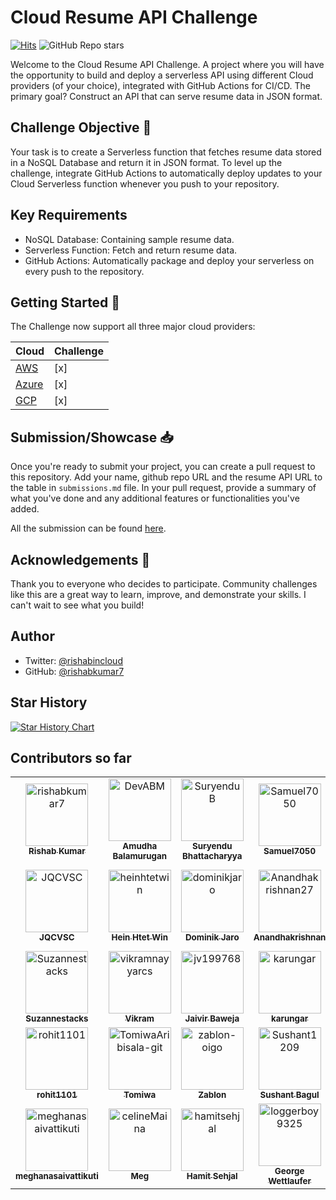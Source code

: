# Cloud Resume API Challenge

[![Hits](https://hits.seeyoufarm.com/api/count/incr/badge.svg?url=https%3A%2F%2Fcloudresumeapi.dev&count_bg=%2379C83D&title_bg=%23555555&icon=&icon_color=%23E7E7E7&title=hits&edge_flat=false)](https://hits.seeyoufarm.com)
![GitHub Repo stars](https://img.shields.io/github/stars/rishabkumar7/cloud-resume-api)

Welcome to the Cloud Resume API Challenge. A project where you will have the opportunity to build and deploy a serverless API using different Cloud providers (of your choice), integrated with GitHub Actions for CI/CD. The primary goal? Construct an API that can serve resume data in JSON format.

## Challenge Objective 🎯

Your task is to create a Serverless function that fetches resume data stored in a NoSQL Database and return it in JSON format. To level up the challenge, integrate GitHub Actions to automatically deploy updates to your Cloud Serverless function whenever you push to your repository.

## Key Requirements

- NoSQL Database: Containing sample resume data.
- Serverless Function: Fetch and return resume data.
- GitHub Actions: Automatically package and deploy your serverless on every push to the repository.

## Getting Started 🚀

The Challenge now support all three major cloud providers:

| Cloud    | Challenge |
| -------- | ------- |
| [AWS](https://cloudresumeapi.dev/aws/)    | [x]   |
| [Azure](https://cloudresumeapi.dev/azure) | [x]   |
| [GCP](https://cloudresumeapi.dev/gcp)     | [x]   |

## Submission/Showcase 📥

Once you're ready to submit your project, you can create a pull request to this repository.
Add your name, github repo URL and the resume API URL to the table in `submissions.md` file.
In your pull request, provide a summary of what you've done and any additional features or functionalities you've added.

All the submission can be found [here](docs/submissions.md).

## Acknowledgements 👏

Thank you to everyone who decides to participate. Community challenges like this are a great way to learn, improve, and demonstrate your skills. I can't wait to see what you build!

## Author

- Twitter: [@rishabincloud](https://twitter.com/rishabincloud)
- GitHub: [@rishabkumar7](https://github.com/rishabkumar7)

## Star History

<a href="https://star-history.com/#rishabkumar7/cloud-resume-api&Date">
  <picture>
    <source media="(prefers-color-scheme: dark)" srcset="https://api.star-history.com/svg?repos=rishabkumar7/cloud-resume-api&type=Date&theme=dark" />
    <source media="(prefers-color-scheme: light)" srcset="https://api.star-history.com/svg?repos=rishabkumar7/cloud-resume-api&type=Date" />
    <img alt="Star History Chart" src="https://api.star-history.com/svg?repos=rishabkumar7/cloud-resume-api&type=Date" />
  </picture>
</a>

## Contributors so far

<!-- readme: contributors -start -->
<table>
	<tbody>
		<tr>
            <td align="center">
                <a href="https://github.com/rishabkumar7">
                    <img src="https://avatars.githubusercontent.com/u/45825464?v=4" width="100;" alt="rishabkumar7"/>
                    <br />
                    <sub><b>Rishab Kumar</b></sub>
                </a>
            </td>
            <td align="center">
                <a href="https://github.com/DevABM">
                    <img src="https://avatars.githubusercontent.com/u/100310286?v=4" width="100;" alt="DevABM"/>
                    <br />
                    <sub><b>Amudha Balamurugan</b></sub>
                </a>
            </td>
            <td align="center">
                <a href="https://github.com/SuryenduB">
                    <img src="https://avatars.githubusercontent.com/u/53970796?v=4" width="100;" alt="SuryenduB"/>
                    <br />
                    <sub><b>Suryendu Bhattacharyya</b></sub>
                </a>
            </td>
            <td align="center">
                <a href="https://github.com/Samuel7050">
                    <img src="https://avatars.githubusercontent.com/u/109923020?v=4" width="100;" alt="Samuel7050"/>
                    <br />
                    <sub><b>Samuel7050</b></sub>
                </a>
            </td>
            <td align="center">
                <a href="https://github.com/EoWanjala">
                    <img src="https://avatars.githubusercontent.com/u/111036656?v=4" width="100;" alt="EoWanjala"/>
                    <br />
                    <sub><b>Eric Wanjala</b></sub>
                </a>
            </td>
            <td align="center">
                <a href="https://github.com/MeriemTerki">
                    <img src="https://avatars.githubusercontent.com/u/90655708?v=4" width="100;" alt="MeriemTerki"/>
                    <br />
                    <sub><b>Meriem Terki</b></sub>
                </a>
            </td>
		</tr>
		<tr>
            <td align="center">
                <a href="https://github.com/JQCVSC">
                    <img src="https://avatars.githubusercontent.com/u/65506340?v=4" width="100;" alt="JQCVSC"/>
                    <br />
                    <sub><b>JQCVSC</b></sub>
                </a>
            </td>
            <td align="center">
                <a href="https://github.com/heinhtetwin">
                    <img src="https://avatars.githubusercontent.com/u/48096774?v=4" width="100;" alt="heinhtetwin"/>
                    <br />
                    <sub><b>Hein Htet Win</b></sub>
                </a>
            </td>
            <td align="center">
                <a href="https://github.com/dominikjaro">
                    <img src="https://avatars.githubusercontent.com/u/158752660?v=4" width="100;" alt="dominikjaro"/>
                    <br />
                    <sub><b>Dominik Jaro</b></sub>
                </a>
            </td>
            <td align="center">
                <a href="https://github.com/Anandhakrishnan27">
                    <img src="https://avatars.githubusercontent.com/u/54732265?v=4" width="100;" alt="Anandhakrishnan27"/>
                    <br />
                    <sub><b>Anandhakrishnan</b></sub>
                </a>
            </td>
            <td align="center">
                <a href="https://github.com/Achobandu">
                    <img src="https://avatars.githubusercontent.com/u/25041986?v=4" width="100;" alt="Achobandu"/>
                    <br />
                    <sub><b>Achobandu</b></sub>
                </a>
            </td>
            <td align="center">
                <a href="https://github.com/Abunuman">
                    <img src="https://avatars.githubusercontent.com/u/96087887?v=4" width="100;" alt="Abunuman"/>
                    <br />
                    <sub><b>Muhammad-Jamiu Toyyib</b></sub>
                </a>
            </td>
		</tr>
		<tr>
            <td align="center">
                <a href="https://github.com/Suzannestacks">
                    <img src="https://avatars.githubusercontent.com/u/100288218?v=4" width="100;" alt="Suzannestacks"/>
                    <br />
                    <sub><b>Suzannestacks</b></sub>
                </a>
            </td>
            <td align="center">
                <a href="https://github.com/vikramnayyarcs">
                    <img src="https://avatars.githubusercontent.com/u/66060875?v=4" width="100;" alt="vikramnayyarcs"/>
                    <br />
                    <sub><b>Vikram</b></sub>
                </a>
            </td>
            <td align="center">
                <a href="https://github.com/jv199768">
                    <img src="https://avatars.githubusercontent.com/u/154536624?v=4" width="100;" alt="jv199768"/>
                    <br />
                    <sub><b>Jaivir Baweja</b></sub>
                </a>
            </td>
            <td align="center">
                <a href="https://github.com/karungar">
                    <img src="https://avatars.githubusercontent.com/u/160833948?v=4" width="100;" alt="karungar"/>
                    <br />
                    <sub><b>karungar</b></sub>
                </a>
            </td>
            <td align="center">
                <a href="https://github.com/nielvid">
                    <img src="https://avatars.githubusercontent.com/u/56310246?v=4" width="100;" alt="nielvid"/>
                    <br />
                    <sub><b>Nielvid</b></sub>
                </a>
            </td>
            <td align="center">
                <a href="https://github.com/pohwj">
                    <img src="https://avatars.githubusercontent.com/u/118417467?v=4" width="100;" alt="pohwj"/>
                    <br />
                    <sub><b>Wenjie Poh</b></sub>
                </a>
            </td>
		</tr>
		<tr>
            <td align="center">
                <a href="https://github.com/rohit1101">
                    <img src="https://avatars.githubusercontent.com/u/37110560?v=4" width="100;" alt="rohit1101"/>
                    <br />
                    <sub><b>rohit1101</b></sub>
                </a>
            </td>
            <td align="center">
                <a href="https://github.com/TomiwaAribisala-git">
                    <img src="https://avatars.githubusercontent.com/u/109365443?v=4" width="100;" alt="TomiwaAribisala-git"/>
                    <br />
                    <sub><b>Tomiwa </b></sub>
                </a>
            </td>
            <td align="center">
                <a href="https://github.com/zablon-oigo">
                    <img src="https://avatars.githubusercontent.com/u/143833326?v=4" width="100;" alt="zablon-oigo"/>
                    <br />
                    <sub><b>Zablon</b></sub>
                </a>
            </td>
            <td align="center">
                <a href="https://github.com/Sushant1209">
                    <img src="https://avatars.githubusercontent.com/u/92586894?v=4" width="100;" alt="Sushant1209"/>
                    <br />
                    <sub><b>Sushant Bagul</b></sub>
                </a>
            </td>
            <td align="center">
                <a href="https://github.com/SurajKamal24">
                    <img src="https://avatars.githubusercontent.com/u/33336374?v=4" width="100;" alt="SurajKamal24"/>
                    <br />
                    <sub><b>Suraj</b></sub>
                </a>
            </td>
            <td align="center">
                <a href="https://github.com/Raunak-ghost">
                    <img src="https://avatars.githubusercontent.com/u/24250429?v=4" width="100;" alt="Raunak-ghost"/>
                    <br />
                    <sub><b>Raunak-ghost</b></sub>
                </a>
            </td>
		</tr>
		<tr>
            <td align="center">
                <a href="https://github.com/meghanasaivattikuti">
                    <img src="https://avatars.githubusercontent.com/u/114627429?v=4" width="100;" alt="meghanasaivattikuti"/>
                    <br />
                    <sub><b>meghanasaivattikuti</b></sub>
                </a>
            </td>
            <td align="center">
                <a href="https://github.com/celineMaina">
                    <img src="https://avatars.githubusercontent.com/u/146773816?v=4" width="100;" alt="celineMaina"/>
                    <br />
                    <sub><b>Meg</b></sub>
                </a>
            </td>
            <td align="center">
                <a href="https://github.com/hamitsehjal">
                    <img src="https://avatars.githubusercontent.com/u/73131093?v=4" width="100;" alt="hamitsehjal"/>
                    <br />
                    <sub><b>Hamit Sehjal</b></sub>
                </a>
            </td>
            <td align="center">
                <a href="https://github.com/loggerboy9325">
                    <img src="https://avatars.githubusercontent.com/u/101529495?v=4" width="100;" alt="loggerboy9325"/>
                    <br />
                    <sub><b>George Wettlaufer</b></sub>
                </a>
            </td>
            <td align="center">
                <a href="https://github.com/damienjburks">
                    <img src="https://avatars.githubusercontent.com/u/20100558?v=4" width="100;" alt="damienjburks"/>
                    <br />
                    <sub><b>Damien Burks</b></sub>
                </a>
            </td>
            <td align="center">
                <a href="https://github.com/Jekwulum">
                    <img src="https://avatars.githubusercontent.com/u/51790166?v=4" width="100;" alt="Jekwulum"/>
                    <br />
                    <sub><b>Charles Nwoye</b></sub>
                </a>
            </td>
		</tr>
	<tbody>
</table>
<!-- readme: contributors -end -->
